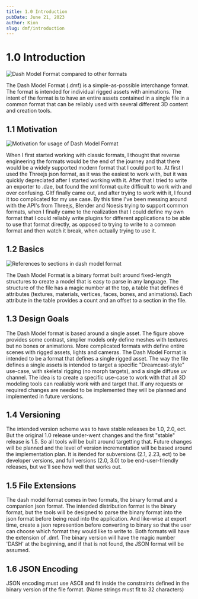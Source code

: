 ```yaml
---
title: 1.0 Introduction
pubDate: June 21, 2023
author: Kion
slug: dmf/introduction
---
```


# 1.0 Introduction

![Dash Model Format compared to other formats](/formats/dash_position.png)

The Dash Model Format (.dmf) is a simple-as-possible interchange format. The format is intended for individual rigged assets with animations. The intent of the format is to have an entire assets contained in a single file in a common format that can be reliably used with several different 3D content and creation tools.

## 1.1 Motivation

![Motivation for usage of Dash Model Format](/formats/dmf_map.png)

When I first started working with classic formats, I thought that reverse engineering the formats would be the end of the journey and that there would be a widely supported modern format that I could port to. At first I used the Threejs json format, as it was the easiest to work with, but it was quickly depreciated after I started working with it. After that I tried to write an exporter to .dae, but found the xml format quite difficult to work with and over confusing. Gltf finally came out, and after trying to work with it, I found it too complicated for my use case. By this time I've been messing around with the API's from Threejs, Blender and Noesis trying to support common formats, when I finally came to the realization that I could define my own format that I could reliably write plugins for different applications to be able to use that format directly, as opposed to trying to write to a common format and then watch it break, when actually trying to use it.

## 1.2 Basics

![References to sections in dash model format](/formats/dash_basics.png)

The Dash Model Format is a binary format built around fixed-length structures to create a model that is easy to parse in any language. The structure of the file has a magic number at the top, a table that defines 6 attributes (textures, materials, vertices, faces, bones, and animations). Each attribute in the table provides a count and an offset to a section in the file.

## 1.3 Design Goals

The Dash Model format is based around a single asset. The figure above provides some contrast, simplier models only define meshes with textures but no bones or animations. More complicated formats with define entire scenes with rigged assets, lights and cameras. The Dash Model Format is intended to be a format that defines a single rigged asset. The way the file defines a single assets is intended to target a specific "Dreamcast-style" use-case, with skeletal rigging (no morph targets), and a single diffuse uv channel. The idea is to create a specific use-case to work with that all 3D modeling tools can realiably work with and target that. If any requests or required changes are needed to be implemented they will be planned and implemented in future versions.

## 1.4 Versioning

The intended version scheme was to have stable releases be 1.0, 2.0, ect. But the original 1.0 release under-went changes and the first "stable" release is 1.5. So all tools will be built around targetting that. Future changes will be planned and the level of version incrementation will be based around the implementation plan. It is itended for subversions (2.1, 2.23, ect) to be developer versions, and full versions (2.0, 3.0) to be end-user-friendly releases, but we'll see how well that works out.

## 1.5 File Extensions

The dash model format comes in two formats, the binary format and a companion json format. The intended distribution format is the binary format, but the tools will be designed to parse the binary format into the json format before being read into the application. And like-wise at export time, create a json represention before converting to binary so that the user can choose which format they would like to write to. Both formats will have the extension of .dmf. The binary version will have the magic number 'DASH' at the beginning, and if that is not found, the JSON format will be assumed.

## 1.6 JSON Encoding

JSON encoding must use ASCII and fit inside the constraints defined in the binary version of the file format. (Name strings must fit to 32 characters)
